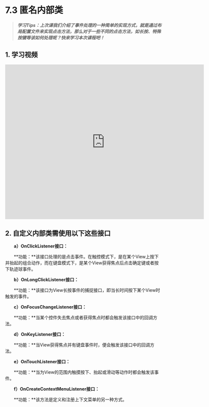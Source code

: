 # 7.3 匿名内部类

>##### 学习Tips：上次课我们介绍了事件处理的一种简单的实现方式，就是通过布局配置文件来实现点击方法，那么对于一些不同的点击方法，如长按、特殊按键等该如何处理呢？快来学习本次课程吧！

## 1. 学习视频

<iframe frameborder="0" width="640" height="498" src="https://v.qq.com/iframe/player.html?vid=z0180bhmznp&tiny=0&auto=0" allowfullscreen></iframe>

## 2. 自定义内部类需使用以下这些接口

　　**a）OnClickListener接口：**

　　**功能：**该接口处理的是点击事件。在触控模式下，是在某个View上按下并抬起的组合动作，而在键盘模式下，是某个View获得焦点后点击确定键或者按下轨迹球事件。

　　**b）OnLongClickListener接口：**

　　**功能：**该接口为View长按事件的捕捉接口，即当长时间按下某个View时触发的事件。

　　**c）OnFocusChangeListener接口：**

　　**功能：**当某个控件失去焦点或者获得焦点时都会触发该接口中的回调方法。

　　**d）OnKeyListener接口：**

　　**功能：**当View获得焦点并有键盘事件时，便会触发该接口中的回调方法。

　　**e）OnTouchListener接口：**

　　**功能：**当为View的范围内触摸按下、抬起或滑动等动作时都会触发该事件。

　　**f）OnCreateContextMenuListener接口：**

　　**功能：**该方法是定义和注册上下文菜单的另一种方式。